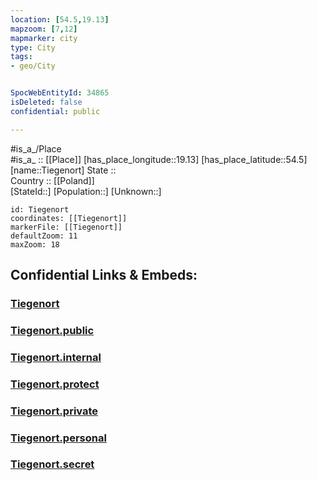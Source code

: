 ```yaml
---
location: [54.5,19.13] 
mapzoom: [7,12] 
mapmarker: city 
type: City
tags:
- geo/City


SpocWebEntityId: 34865
isDeleted: false
confidential: public

---
```

#is_a_/Place  
#is_a_ :: [[Place]] 
[has_place_longitude::19.13] 
[has_place_latitude::54.5] 
[name::Tiegenort] 
State ::  
Country :: [[Poland]]  
[StateId::] 
[Population::] 
[Unknown::] 


```leaflet
id: Tiegenort
coordinates: [[Tiegenort]] 
markerFile: [[Tiegenort]] 
defaultZoom: 11 
maxZoom: 18
```


## Confidential Links & Embeds: 

### [Tiegenort](/_Standards/Earth/Continent/Europe/Europe~East/Poland/City/Tiegenort.md) 

### [Tiegenort.public](/_public/Earth/Continent/Europe/Europe~East/Poland/City/Tiegenort.public.md) 

### [Tiegenort.internal](/_internal/Earth/Continent/Europe/Europe~East/Poland/City/Tiegenort.internal.md) 

### [Tiegenort.protect](/_protect/Earth/Continent/Europe/Europe~East/Poland/City/Tiegenort.protect.md) 

### [Tiegenort.private](/_private/Earth/Continent/Europe/Europe~East/Poland/City/Tiegenort.private.md) 

### [Tiegenort.personal](/_personal/Earth/Continent/Europe/Europe~East/Poland/City/Tiegenort.personal.md) 

### [Tiegenort.secret](/_secret/Earth/Continent/Europe/Europe~East/Poland/City/Tiegenort.secret.md)

